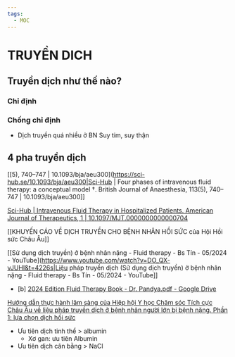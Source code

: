 ```yaml
---
tags:
  - MOC
---
```

# TRUYỀN DICH
## Truyền dịch như thế nào?
### Chỉ định
### Chống chỉ định
- Dịch truyền quá nhiều ở BN Suy tim, suy thận

## 4 pha truyền dịch

[[5), 740–747 | 10.1093/bja/aeu300](https://sci-hub.se/10.1093/bja/aeu300|Sci-Hub | Four phases of intravenous fluid therapy: a conceptual model †. British Journal of Anaesthesia, 113(5), 740–747 | 10.1093/bja/aeu300]]

[Sci-Hub | Intravenous Fluid Therapy in Hospitalized Patients. American Journal of Therapeutics, 1 | 10.1097/MJT.0000000000000704](https://sci-hub.se/10.1097/MJT.0000000000000704)

[[KHUYẾN CÁO VỀ DỊCH TRUYỀN CHO BỆNH NHÂN HỒI SỨC của Hội Hồi sức Châu Âu]]

[[Sử dụng dịch truyền) ở bệnh nhân nặng - Fluid therapy - Bs Tín - 05/2024 - YouTube](https://www.youtube.com/watch?v=DO_QX-vJUHI&t=4226s|Liệu pháp truyền dịch (Sử dụng dịch truyền) ở bệnh nhân nặng - Fluid therapy - Bs Tín - 05/2024 - YouTube]]

- [b] [2024 Edition Fluid Therapy Book - Dr. Pandya.pdf - Google Drive](https://drive.google.com/file/d/1T58Pg9Ri8tmkx-0UNWhqQ52yYO2rmScZ/view)

 [Hướng dẫn thực hành lâm sàng của Hiệp hội Y học Chăm sóc Tích cực Châu Âu về liệu pháp truyền dịch ở bệnh nhân người lớn bị bệnh nặng. Phần 1: lựa chọn dịch hồi sức](https://drive.google.com/file/d/1NnW8T6saldGUhDTK7hSNfuyaLARbewot/view)
  - Ưu tiên dịch tinh thể > albumin
	  - Xơ gan: ưu tiên Albumin
  - Ưu tiên dịch cân bằng > NaCl
